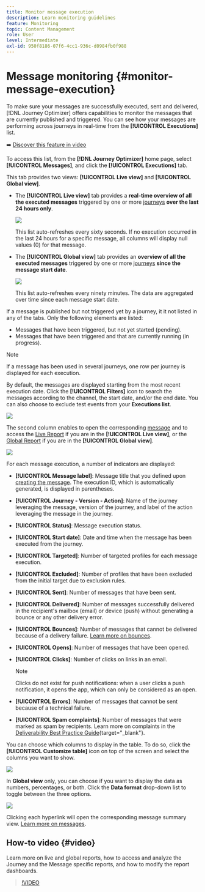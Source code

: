 ```yaml
---
title: Monitor message execution
description: Learn monitoring guidelines
feature: Monitoring
topic: Content Management
role: User
level: Intermediate
exl-id: 950f8186-07f6-4cc1-936c-d0984fb0f988
---
```

# Message monitoring {#monitor-message-execution}

To make sure your messages are successfully executed, sent and delivered, [!DNL Journey Optimizer] offers capabilities to monitor the messages that are currently published and triggered. You can see how your messages are performing across journeys <!--and APIs--> in real-time from the **[!UICONTROL Executions]** list.

➡️ [Discover this feature in video](#video)

To access this list, from the **[!DNL Journey Optimizer]** home page, select **[!UICONTROL Messages]**, and click the **[!UICONTROL Executions]** tab.

This tab provides two views: **[!UICONTROL Live view]** and **[!UICONTROL Global view]**.

* The **[!UICONTROL Live view]** tab provides a **real-time overview of all the executed messages** triggered by one or more [journeys](../building-journeys/journey.md) **over the last 24 hours only**.

  ![](assets/message-execution-tab-live.png)

  This list auto-refreshes every sixty seconds. If no execution occurred in the last 24 hours for a specific message, all columns will display null values (0) for that message.

* The **[!UICONTROL Global view]** tab provides an **overview of all the executed messages** triggered by one or more [journeys](../building-journeys/journey.md) **since the message start date**.

  ![](assets/message-execution-tab-global.png)

  This list auto-refreshes every ninety minutes. The data are aggregated over time since each message start date.

If a message is published but not triggered yet by a journey, it it not listed in any of the tabs. Only the following elements are listed:
* Messages that have been triggered, but not yet started (pending).
* Messages that have been triggered and that are currently running (in progress).

>[!NOTE]
>
>If a message has been used in several journeys, one row per journey is displayed for each execution.

By default, the messages are displayed starting from the most recent execution date. Click the **[!UICONTROL Filters]** icon to search the messages according to the channel, the start date, and/or the end date. You can also choose to exclude test events from your **Executions list**.

![](assets/message-execution-tab-filters.png)

The <!--**[!UICONTROL Quick action]**-->second column enables to open the corresponding [message](../messages/get-started-content.md) and to access the [Live Report](../reports/live-report.md) if you are in the **[!UICONTROL Live view]**, or the [Global Report](../reports/global-report.md) if you are in the **[!UICONTROL Global view]**.

![](assets/message-execution-open-live-report.png)

For each message execution, a number of indicators are displayed:

* **[!UICONTROL Message label]**: Message title that you defined upon [creating the message](../messages/get-started-content.md). The execution ID, which is automatically generated, is displayed in parentheses.

  <!--**[!UICONTROL Execution ID]**: Automatically generated identifier.
  **[!UICONTROL Source]**: Name of the journey leveraging that message.-->

* **[!UICONTROL Journey - Version - Action]**: Name of the journey leveraging the message, version of the journey, and label of the action leveraging the message in the journey.

* **[!UICONTROL Status]**: Message execution status.

* **[!UICONTROL Start date]**: Date and time when the message has been executed from the journey.

* **[!UICONTROL Targeted]**: Number of targeted profiles for each message execution.

* **[!UICONTROL Excluded]**: Number of profiles that have been excluded from the initial target due to exclusion rules.

* **[!UICONTROL Sent]**: Number of messages that have been sent.

* **[!UICONTROL Delivered]**: Number of messages successfully delivered in the recipient's mailbox (email) or device (push) without generating a bounce or any other delivery error.

* **[!UICONTROL Bounces]**: Number of messages that cannot be delivered because of a delivery failure. [Learn more on bounces](suppression-list.md).

* **[!UICONTROL Opens]**: Number of messages that have been opened.

* **[!UICONTROL Clicks]**: Number of clicks on links in an email.

  >[!NOTE]
  >
  >Clicks do not exist for push notifications: when a user clicks a push notification, it opens the app, which can only be considered as an open.

* **[!UICONTROL Errors]**: Number of messages that cannot be sent because of a technical failure.

* **[!UICONTROL Spam complaints]**: Number of messages that were marked as spam by recipients. Learn more on complaints in the [Deliverability Best Practice Guide](https://experienceleague.adobe.com/docs/deliverability-learn/deliverability-best-practice-guide/metrics-for-deliverability/complaints.html#metrics-for-deliverability){target="_blank"}.

You can choose which columns to display in the table. To do so, click the **[!UICONTROL Customize table]** icon on top of the screen and select the columns you want to show.

![](assets/message-execution-customize-table.png)

In **Global view** only, you can choose if you want to display the data as numbers, percentages, or both. Click the **Data format** drop-down list to toggle between the three options.

![](assets/message-execution-data-format.png)

Clicking each hyperlink will open the corresponding message summary view. [Learn more on messages](../messages/get-started-content.md).

## How-to video {#video}

Learn more on live and global reports, how to access and analyze the Journey and the Message specific reports, and how to modify the report dashboards.

>[!VIDEO](https://video.tv.adobe.com/v/334108?quality=12)
